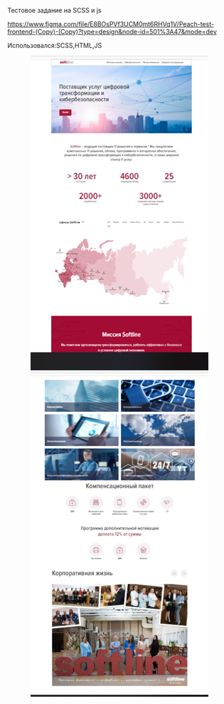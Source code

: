 Тестовое задание на SCSS  и js

https://www.figma.com/file/E8BOsPVf3UCM0mt6RHVq1V/Peach-test-frontend-(Copy)-(Copy)?type=design&node-id=501%3A47&mode=dev

Использовался:SCSS,HTML,JS

<p align="center">
  <img src="./img/screen-1.png" width="400" />
  <img src="./img/screen-2.png" width="400" /> 
</p>

